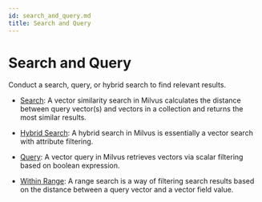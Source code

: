 ```yaml
---
id: search_and_query.md
title: Search and Query
---
```


# Search and Query

Conduct a search, query, or hybrid search to find relevant results.

- [Search](search.md): A vector similarity search in Milvus calculates the distance between query vector(s) and vectors in a collection and returns the most similar results.

- [Hybrid Search](hybridsearch.md): A hybrid search in Milvus is essentially a vector search with attribute filtering.

- [Query](query.md): A vector query in Milvus retrieves vectors via scalar filtering based on boolean expression.

- [Within Range](within_range.md): A range search is a way of filtering search results based on the distance between a query vector and a vector field value.